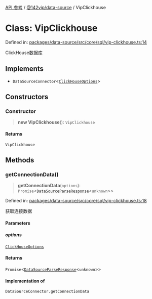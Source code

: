 [API 参考](../wiki/Home) / [@142vip/data-source](../wiki/@142vip.data-source) / VipClickhouse

# Class: VipClickhouse

Defined in: [packages/data-source/src/core/sql/vip-clickhouse.ts:14](https://github.com/142vip/core-x/blob/15d5bc9ef4bece78c0e60bdf074a2d245f625100/packages/data-source/src/core/sql/vip-clickhouse.ts#L14)

ClickHouse数据库

## Implements

* `DataSourceConnector`<[`ClickHouseOptions`](../wiki/@142vip.data-source.Interface.ClickHouseOptions)>

## Constructors

### Constructor

> **new VipClickhouse**(): `VipClickhouse`

#### Returns

`VipClickhouse`

## Methods

### getConnectionData()

> **getConnectionData**(`options`): `Promise`<[`DataSourceParseResponse`](../wiki/@142vip.data-source.Interface.DataSourceParseResponse)<`unknown`>>

Defined in: [packages/data-source/src/core/sql/vip-clickhouse.ts:18](https://github.com/142vip/core-x/blob/15d5bc9ef4bece78c0e60bdf074a2d245f625100/packages/data-source/src/core/sql/vip-clickhouse.ts#L18)

获取连接数据

#### Parameters

##### options

[`ClickHouseOptions`](../wiki/@142vip.data-source.Interface.ClickHouseOptions)

#### Returns

`Promise`<[`DataSourceParseResponse`](../wiki/@142vip.data-source.Interface.DataSourceParseResponse)<`unknown`>>

#### Implementation of

`DataSourceConnector.getConnectionData`
